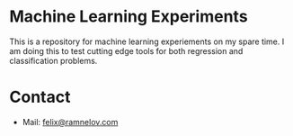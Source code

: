 # Machine Learning Experiments

This is a repository for machine learning experiements on my spare time. I am doing this to test cutting edge tools for both regression and classification problems.

# Contact

- Mail: felix@ramnelov.com
